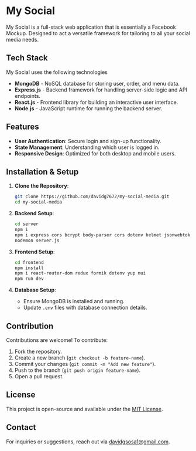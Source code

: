 # My Social

My Social is a full-stack web application that is essentially a Facebook Mockup. Designed to act a versatile framework for tailoring to all your social media needs.

## Tech Stack

My Social uses the following technologies

-   **MongoDB** - NoSQL database for storing user, order, and menu data.
-   **Express.js** - Backend framework for handling server-side logic and API endpoints.
-   **React.js** - Frontend library for building an interactive user interface.
-   **Node.js** - JavaScript runtime for running the backend server.

## Features

-   **User Authentication**: Secure login and sign-up functionality.
-   **State Management**: Understanding which user is logged in.
-   **Responsive Design**: Optimized for both desktop and mobile users.

## Installation & Setup

1. **Clone the Repository**:

    ```sh
    git clone https://github.com/davidg7672/my-social-media.git
    cd my-social-media
    ```

2. **Backend Setup**:

    ```sh
    cd server
    npm i
    npm i express cors bcrypt body-parser cors dotenv helmet jsonwebtoken mongoose morgan multer multer-gridfs-storage nodemon
    nodemon server.js
    ```

3. **Frontend Setup**:

    ```sh
    cd frontend
    npm install
    npm i react-router-dom redux formik dotenv yup mui
    npm run dev
    ```

4. **Database Setup**:
    - Ensure MongoDB is installed and running.
    - Update `.env` files with database connection details.

## Contribution

Contributions are welcome! To contribute:

1. Fork the repository.
2. Create a new branch (`git checkout -b feature-name`).
3. Commit your changes (`git commit -m "Add new feature"`).
4. Push to the branch (`git push origin feature-name`).
5. Open a pull request.

## License

This project is open-source and available under the [MIT License](LICENSE).

## Contact

For inquiries or suggestions, reach out via davidgsosa1@gmail.com.
